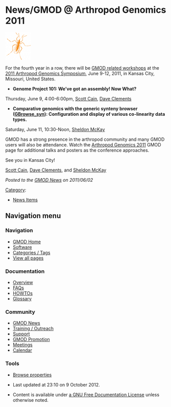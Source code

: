 



<span id="top"></span>




# <span dir="auto">News/GMOD @ Arthropod Genomics 2011</span>











[<img
src="https://raw.githubusercontent.com/GMOD/gmod.github.io/main/mediawiki/images/thumb/c/c1/AGSBug170.png/80px-AGSBug170.png"
srcset="https://raw.githubusercontent.com/GMOD/gmod.github.io/main/mediawiki/images/thumb/c/c1/AGSBug170.png/120px-AGSBug170.png 1.5x, https://raw.githubusercontent.com/GMOD/gmod.github.io/main/mediawiki/images/thumb/c/c1/AGSBug170.png/160px-AGSBug170.png 2x"
width="80" height="86" alt="Arthropod Genomics 2011" />](../Arthropod_Genomics_2011 "Arthropod Genomics 2011")



For the fourth year in a row, there will be [GMOD related
workshops](../Arthropod_Genomics_2011 "Arthropod Genomics 2011") at the
<a href="http://www.k-state.edu/agc/symp2011" class="external text"
rel="nofollow">2011 Arthropod Genomics Symposium</a>, June 9-12, 2011,
in Kansas City, Missouri, United States.

- **Genome Project 101: We’ve got an assembly! Now What?**

Thursday, June 9, 4:00-6:00pm, [Scott Cain](../User%253AScott "User%253AScott"),
[Dave Clements](../User%253AClements "User%253AClements")

- **Comparative genomics with the generic synteny browser
  ([GBrowse_syn](../GBrowse_syn.1 "GBrowse syn")): Configuration and
  display of various co-linearity data types.**

Saturday, June 11, 10:30-Noon, [Sheldon
McKay](../User%253AMckays "User%253AMckays")

GMOD has a strong presence in the arthropod community and many GMOD
users will also be attendance. Watch the [Arthropod Genomics
2011](../Arthropod_Genomics_2011 "Arthropod Genomics 2011") GMOD page
for additional talks and posters as the conference approaches.

See you in Kansas City!

[Scott Cain](../User%253AScott "User%253AScott"), [Dave
Clements](../User%253AClements "User%253AClements"), and [Sheldon
McKay](../User%253AMckays "User%253AMckays")

  



*Posted to the [GMOD News](../GMOD_News "GMOD News") on 2011/06/02*






[Category](../Special%253ACategories "Special%253ACategories"):

- [News Items](../Category%253ANews_Items "Category%253ANews Items")






## Navigation menu







<a href="../Main_Page"
style="background-image: url(../../images/GMOD-cogs.png);"
title="Visit the main page"></a>


### Navigation



- <span id="n-GMOD-Home">[GMOD Home](../Main_Page)</span>
- <span id="n-Software">[Software](../GMOD_Components)</span>
- <span id="n-Categories-.2F-Tags">[Categories /
  Tags](../Categories)</span>
- <span id="n-View-all-pages">[View all
  pages](../Special:AllPages)</span>




### Documentation



- <span id="n-Overview">[Overview](../Overview)</span>
- <span id="n-FAQs">[FAQs](../Category%253AFAQ)</span>
- <span id="n-HOWTOs">[HOWTOs](../Category%253AHOWTO)</span>
- <span id="n-Glossary">[Glossary](../Glossary)</span>




### Community



- <span id="n-GMOD-News">[GMOD News](../GMOD_News)</span>
- <span id="n-Training-.2F-Outreach">[Training /
  Outreach](../Training_and_Outreach)</span>
- <span id="n-Support">[Support](../Support)</span>
- <span id="n-GMOD-Promotion">[GMOD Promotion](../GMOD_Promotion)</span>
- <span id="n-Meetings">[Meetings](../Meetings)</span>
- <span id="n-Calendar">[Calendar](../Calendar)</span>




### Tools

- <span id="t-smwbrowselink"><a href="../Special%253ABrowse/News-2FGMOD_@_Arthropod_Genomics_2011"
  rel="smw-browse">Browse properties</a></span>



- <span id="footer-info-lastmod">Last updated at 23:10 on 9 October
  2012.</span>
<!-- - <span id="footer-info-viewcount">9,363 page views.</span> -->
- <span id="footer-info-copyright">Content is available under
  <a href="http://www.gnu.org/licenses/fdl-1.3.html" class="external"
  rel="nofollow">a GNU Free Documentation License</a> unless otherwise
  noted.</span>

<!-- -->



<!-- -->




